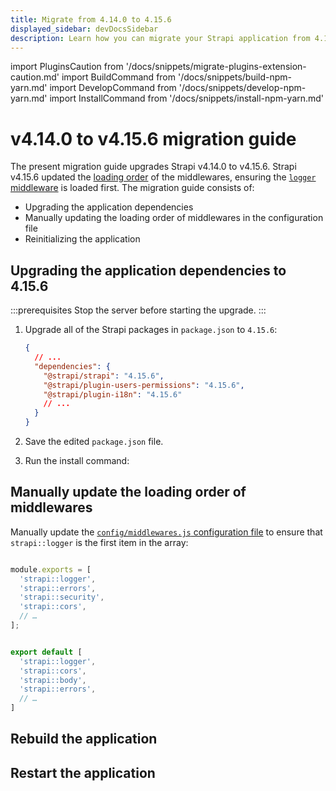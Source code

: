 ```yaml
---
title: Migrate from 4.14.0 to 4.15.6
displayed_sidebar: devDocsSidebar
description: Learn how you can migrate your Strapi application from 4.14.0 to 4.15.6.
---
```


import PluginsCaution from '/docs/snippets/migrate-plugins-extension-caution.md'
import BuildCommand from '/docs/snippets/build-npm-yarn.md'
import DevelopCommand from '/docs/snippets/develop-npm-yarn.md'
import InstallCommand from '/docs/snippets/install-npm-yarn.md'

# v4.14.0 to v4.15.6 migration guide

The present migration guide upgrades Strapi v4.14.0 to v4.15.6. Strapi v4.15.6 updated the [loading order](/dev-docs/configurations/middlewares#loading-order) of the middlewares, ensuring the [`logger` middleware](/dev-docs/configurations/middlewares#logger) is loaded first. The migration guide consists of:

- Upgrading the application dependencies
- Manually updating the loading order of middlewares in the configuration file
- Reinitializing the application

<PluginsCaution components={props.components} />


## Upgrading the application dependencies to 4.15.6

:::prerequisites
Stop the server before starting the upgrade.
:::

1. Upgrade all of the Strapi packages in `package.json` to `4.15.6`:

   ```json title="path: package.json"
   {
     // ...
     "dependencies": {
       "@strapi/strapi": "4.15.6",
       "@strapi/plugin-users-permissions": "4.15.6",
       "@strapi/plugin-i18n": "4.15.6"
       // ...
     }
   }
   ```

2. Save the edited `package.json` file.

3. Run the install command:
   <InstallCommand components={props.components} />

## Manually update the loading order of middlewares

Manually update the [`config/middlewares.js` configuration file](/dev-docs/configurations/middlewares) to ensure that `strapi::logger` is the first item in the array:

<Tabs groupId="js-ts">

<TabItem value="javascript" label="JavaScript">

```js title="./config/middlewares.js" {3}

module.exports = [
  'strapi::logger',
  'strapi::errors',
  'strapi::security',
  'strapi::cors',
  // …
];
```

</TabItem>

<TabItem value="typescript" label="TypeScript">

```ts title="./config/middlewares.ts" {3}

export default [
  'strapi::logger',
  'strapi::cors',
  'strapi::body',
  'strapi::errors',
  // …
]
```

</TabItem>

</Tabs>

## Rebuild the application

<BuildCommand components={props.components} />

## Restart the application

<DevelopCommand components={props.components} />
